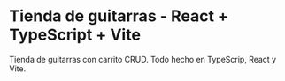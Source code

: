# Tienda de guitarras - React + TypeScript + Vite

Tienda de guitarras con carrito CRUD.
Todo hecho en TypeScrip, React y Vite.
